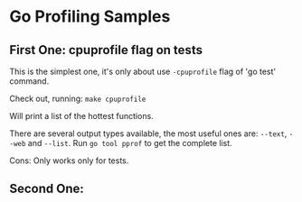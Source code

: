 # Go Profiling Samples

## First One: cpuprofile flag on tests 

This is the simplest one, it's only about use `-cpuprofile` flag of 'go test' command.

Check out, running: `make cpuprofile`

Will print a list of the hottest functions.

There are several output types available, the most useful ones are: `--text`, `--web` and `--list`. Run `go tool pprof` to get the complete list.

Cons: Only works only for tests.

## Second One: 